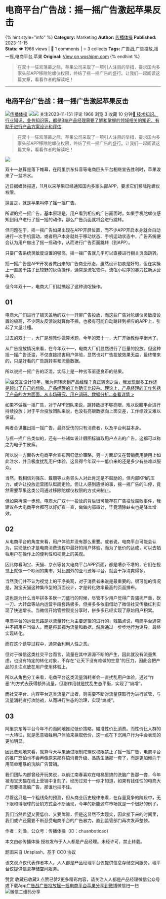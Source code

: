 # 电商平台广告战：摇一摇广告激起苹果反击
{% hint style="info" %}
**Category:** Marketing
**Author:** [传播体操](https://www.woshipm.com/u/74177)
**Published:** 2023-11-15  
**Stats:** 👁️ 1966 views | 💬 1 comments | ⭐ 3 collects
**Tags:** 广告战,广告投放,摇一摇,电商平台,苹果
**Original:** [View on woshipm.com](https://www.woshipm.com/marketing/5941162.html)
{% endhint %}
> 在双十一狂欢落幕之际，苹果公司采取了一项引人注目的举措，要求国内多家头部APP移除陀螺仪权限，终结了摇一摇广告的盛行。让我们一起阅读这篇文章，看看作者的解读吧！

---

## 电商平台广告战：摇一摇广告激起苹果反击

[![](https://image.woshipm.com/wp-files/2018/10/MA4HIIbRv1JAphYThrPA.jpg!/both/72x72)](https://www.woshipm.com/u/74177)[传播体操](https://www.woshipm.com/u/74177) ![](https://static.woshipm.com/tag/1121_1@2x.png)![](https://static.woshipm.com/tag/2103_1@2x.png) 关注2023-11-151 评论 1966 浏览 3 收藏 10 分钟[🔗 技术知识、行业知识、业务知识等，都是B端产品经理需要了解和掌握的领域相关的知识，有助于进行产品方案设计和评估](https://ke.qidianla.com/courses/bcpm)

> 在双十一狂欢落幕之际，苹果公司采取了一项引人注目的举措，要求国内多家头部APP移除陀螺仪权限，终结了摇一摇广告的盛行。让我们一起阅读这篇文章，看看作者的解读吧！

![](https://image.yunyingpai.com/wp/2023/11/MVCdXmr1e3JClOSEijFZ.png)

双十一总算是落下帷幕，在阿里京东抖音等电商巨头平台相继宣告胜利时，苹果泼来了一盆冷水。‍‍‍‍‍‍‍‍

近日据媒体报道，11月以来苹果已经通知国内多家头部APP，要求它们移除陀螺仪权限。

换言之，就是苹果叫停了摇一摇广告。‍‍‍‍‍‍‍

所谓的摇一摇广告，基本原理是，用户看到相应的广告画面时，如果手机陀螺仪感知到用户进行了摇一摇的动作，那么广告页面就将会进行跳转。

但问题在于，摇一摇广告如果出现在APP开屏位置，而不少APP开启本身就会自动进行一次手机震动，或者用户本身就处于移动状态、手机运动状态中，广告系统便会认为用户做出了摇一摇动作，从而进行广告页面跳转（到APP）。‍‍‍‍‍‍‍‍‍‍‍‍‍‍‍‍‍‍‍‍‍‍‍‍

只要广告系统灵敏度设置的够高，摇一摇广告就几乎可以直接进行相关页面跳转。‍‍

摇一摇广告是APP开发者做出来的广告商业形态，虽然设计初衷是好的，但在实操上一直属于路子比较野的灰色操作，通常是流氓软件、流氓小程序的暴力拉新运营手段。

但今年双十一，电商大厂们就搞起了这种流氓操作。‍‍

## 01

电商大厂们进行了铺天盖地的双十一开屏广告投放，而这些广告对陀螺仪灵敏度设置的极高，不少网友反馈说就算你不摇，也极有可能自动跳转到相应的APP上，引起了大量吐槽。‍

过去的双十一，大厂是想教你做算术题，今年的双十一，大厂开始教你平衡术了。

从广告投放情况来看，在今年双十一，电商大厂们显然进行了巨量的投放。但这种摇一摇广告泛滥，不仅直接损害用户体验，显然也对广告投放效果无益，最终带来的，只是好看的广告跳转率和流量数据。

所以说摇一摇广告的泛滥，实际上是一种劣币驱逐良币的结果。‍‍‍

[![](https://image.woshipm.com/2023/08/02/769bf6f4-30e6-11ee-b3cb-00163e0b5ff3.png)做交互设计10年，我为何转岗到产品经理？真正转岗之后，我发现很多工作还是超出了自己的想象。产品经理的工作确实比较杂。理论上，产品经理的工作包括了产品的方方面面，从市场研究、用户调研、数据分析...查看详情 >](https://ke.qidianla.com/courses/bcpm)

如果不做摇一摇广告，对于APP团队来说，跳转数据不够亮眼，难以说服平台进行持续投放；对于平台投放团队来说，也没有亮眼数据向上面交差，工作绩效又难以保证。

两者合谋推出摇一摇广告，最终受伤的只有消费者，以及平台利益本身。‍‍‍‍‍

与摇一摇广告类似的，还有一些诸如设计假图标骗取用户点击的广告，这都可以称之为电子牛皮癣。

所以说一方面各大电商平台宣布回归低价策略，另一方面却又在营销费用使用上如此注水，并且极度扰乱用户体验，这显得今年双十一低价来的还是多少有些难以服众。

当然，我相信刘强东、戴珊等业务领头人对此肯定是不鼓励的，但内部KPI的压力，或许让投放运营团队铤而走险。但让人感到遗憾的事，摇一摇广告的叫停，竟然需要苹果这类公司通过移除陀螺仪权限的方式来制止。

但如果再深一步想，电商大厂双十一投放的背后很可能存在广告投放腐败事件，我建议各大电商平台都可以好好查一查，做做内部审计，毕竟清除蛀虫也是降本增效。

## 02

从电商平台的角度来看，用户体验并没有那么重要。或者说，电商平台可能会认为，实现低价才是电商消费流程中最好的用户体验，而为了低价的达成，可以去牺牲用户在操作上的便利性和视觉上的美观。

因此你看淘宝、天猫、京东等各大电商平台APP页面，都是嘈杂不堪的，它们在视觉上就像一个吵闹的集市，对比国外的亚马逊等平台，就会干净清爽得多。‍‍‍‍‍‍‍‍‍‍‍‍‍‍‍‍‍

当然我们并不认为视觉上的干净美观，对于消费者来说是最重要的。很可能的情况是，淘宝天猫这种集市型的页面设计，才是转化效率最高的页面排布。

这也是为什么当年拼多多砍一刀盛行的时候，尽管不少用户觉得广告骚扰严重，砍一刀、大转盘等站内运营手段套路极多，但拼多多依旧借助了微信社交传播红利实现了快速增长。当微信开始管控裂变分享时，拼多多已经实现了原始用户积累。

电商平台的运营思路是以流量转化为主要逻辑的进行的，残酷点说，电商平台通常并不把用户当做人，而是将其视为流量和数据，然后通过一步步地行为诱导，最终实现转化。

而在这个诱导过程中，通常会利用人性之恶。‍‍‍‍‍

但对于微信这类社交平台而言，流量在其中源源不断的产生，因此就没有流量焦虑，也没有特定的转化对象，不存在“让天下没有难做的生意”的压力，因此会把产品的关注点放在用户使用体验上。‍‍‍‍‍‍‍‍‍‍‍‍‍‍‍‍‍

所以从角色分工来看，电商平台这类流量消耗者会一直扰乱用户体验，通过“作恶”的方式去获得额外流量，但副作用就是扰乱生态平衡，实现了“熵增”。

而社交平台、内容平台这类流量产出者，则需要不断对流量获取行为进行监管，与流量消耗者打攻防战，从而进行生态的治理，实现“熵减”。‍‍‍‍‍‍‍‍‍‍‍

## 03

阿里京东等平台今年不约而同地推动低价策略，瞄准性价比消费。而性价比人群的一大特征，就是愿意牺牲用户体验来换取低价，这一点在下沉用户行为中会表现的更加明显。‍‍‍‍‍‍‍‍‍‍

因此悲观地来看，就算今天苹果通过限制陀螺仪权限禁止了摇一摇广告，电商平台的推广恐怕也不会再像原来那样搞消费升级、品质生活那一套了，而是更加倾向于用简单粗暴的洗脑广告营销。‍

我们团队内部曾经开玩笑说，以前江南春喜欢在电梯里搞的洗脑广告那一套，今年被淘宝天猫在线上营销中复刻了。经历过双十一你才知道，如果有钱任性的电商大厂想要搞洗脑广告，那谁也拦不住。‍‍‍‍‍‍‍‍‍‍‍

尽管这只是一个粗线条的预测，但从商业历史规律来看，在存量竞争的阶段中，无下限和博眼球的营销方式会不断涌现，今年的新能源车市场就是一个很好的例子。

我们当然希望又要低价、又要优雅，但是这显然不太现实，因此接下来的时间里，我们或许还需要不断忍受电商平台的广告暴力，直到监管部门再次发声整顿。‍‍‍‍‍‍‍‍‍‍‍

作者：刘渔，公众号：传播体操（ID：chuanboticao）

本文由@传播体操 授权发布于人人都是产品经理。未经许可，禁止转载。

题图来自 Unsplash，基于 CC0 协议

该文观点仅代表作者本人，人人都是产品经理平台仅提供信息存储空间服务。理平台仅提供信息存储空间服务。

赞赏 收藏已收藏3 点赞已赞2更多精彩内容，请关注人人都是产品经理微信公众号或下载App[广告战](https://www.woshipm.com/tag/%e5%b9%bf%e5%91%8a%e6%88%98)[广告投放](https://www.woshipm.com/tag/%e5%b9%bf%e5%91%8a%e6%8a%95%e6%94%be)[摇一摇](https://www.woshipm.com/tag/%e6%91%87%e4%b8%80%e6%91%87)[电商平台](https://www.woshipm.com/tag/%e7%94%b5%e5%95%86%e5%b9%b3%e5%8f%b0)[苹果](https://www.woshipm.com/tag/%e8%8b%b9%e6%9e%9c)[分享到微博](https://service.weibo.com/share/share.php?appkey=2775287854&title=电商平台广告战：摇一摇广告激起苹果反击&url=https://www.woshipm.com/marketing/5941162.html&pic=https://image.yunyingpai.com/wp/2023/11/MVCdXmr1e3JClOSEijFZ.png)微信扫一扫![微信二维码](https://api.pwmqr.com/qrcode/create/?url=https://www.woshipm.com/marketing/5941162.html)分享
